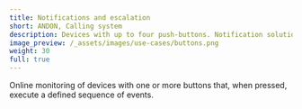 ```yaml
---
title: Notifications and escalation
short: ANDON, Calling system
description: Devices with up to four push-buttons. Notification solutions are suitable for outdoor projects, industry and healthcare.
image_preview: /_assets/images/use-cases/buttons.png
weight: 30
full: true
---
```


Online monitoring of devices with one or more buttons that, when pressed, execute a defined sequence of events.